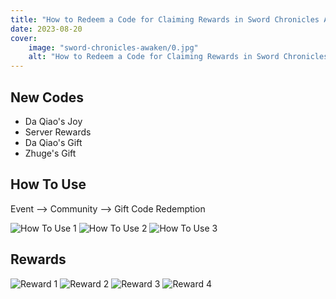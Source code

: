 ```yaml
---
title: "How to Redeem a Code for Claiming Rewards in Sword Chronicles Awaken"
date: 2023-08-20 
cover:
    image: "sword-chronicles-awaken/0.jpg" 
    alt: "How to Redeem a Code for Claiming Rewards in Sword Chronicles Awaken"  
---
```


## New Codes
- Da Qiao's Joy
- Server Rewards
- Da Qiao's Gift
- Zhuge's Gift

## How To Use

Event --> Community --> Gift Code Redemption

![How To Use 1](https://d.gameokko.com/sword-chronicles-awaken/6.jpg)
![How To Use 2](https://d.gameokko.com/sword-chronicles-awaken/7.jpg)
![How To Use 3](https://d.gameokko.com/sword-chronicles-awaken/8.jpg)

## Rewards

![Reward 1](https://d.gameokko.com/sword-chronicles-awaken/2.jpg)
![Reward 2](https://d.gameokko.com/sword-chronicles-awaken/3.jpg)
![Reward 3](https://d.gameokko.com/sword-chronicles-awaken/4.jpg)
![Reward 4](https://d.gameokko.com/sword-chronicles-awaken/5.jpg)
